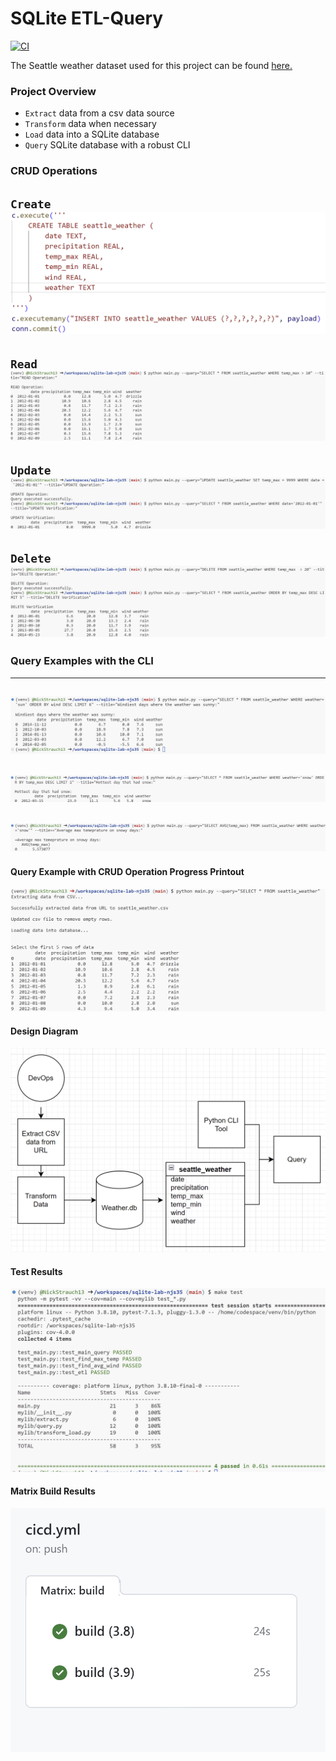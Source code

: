 # SQLite ETL-Query
[![CI](https://github.com/nogibjj/sqlite-lab-njs35/actions/workflows/cicd.yml/badge.svg)](https://github.com/nogibjj/sqlite-lab-njs35/actions/workflows/cicd.yml)

The Seattle weather dataset used for this project can be found [here.](https://github.com/vega/vega/blob/main/docs/data/seattle-weather.csv)

### Project Overview
- ``Extract`` data from a csv data source
- ``Transform`` data when necessary
- ``Load`` data into a SQLite database
- ``Query`` SQLite database with a robust CLI

### CRUD Operations
``Create``
![Alt text](img/create_crud.png)
---
``Read``
![Alt text](img/read_crud.png)
---
``Update``
![Alt text](img/update_crud.png)
---
``Delete``
![Alt text](img/delete_crud.png)
---

### Query Examples with the CLI
---
![Alt text](img/wind_sun_query.png)
---
![Alt text](img/hot_snow_query.png)
---
![Alt text](img/snowy_temp_query.png)
---

#### Query Example with CRUD Operation Progress Printout
![Alt text](img/crud.png)

#### Design Diagram
![Alt text](img/flowchart.png)

#### Test Results
![Alt text](img/test_results.png)

#### Matrix Build Results
![Alt text](img/matrix_results.png)

